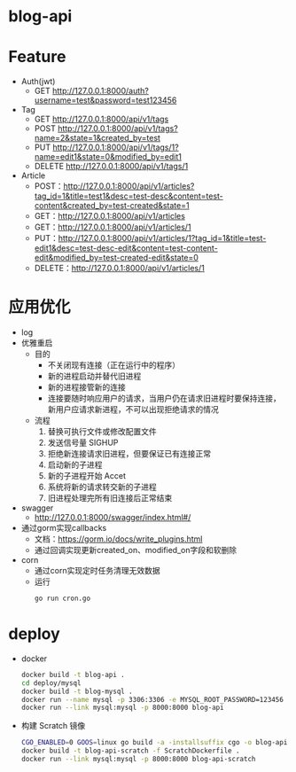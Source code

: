 # blog-api

# Feature
* Auth(jwt)
  + GET http://127.0.0.1:8000/auth?username=test&password=test123456
* Tag
  + GET http://127.0.0.1:8000/api/v1/tags
  + POST http://127.0.0.1:8000/api/v1/tags?name=2&state=1&created_by=test
  + PUT http://127.0.0.1:8000/api/v1/tags/1?name=edit1&state=0&modified_by=edit1
  + DELETE http://127.0.0.1:8000/api/v1/tags/1
* Article
  + POST：http://127.0.0.1:8000/api/v1/articles?tag_id=1&title=test1&desc=test-desc&content=test-content&created_by=test-created&state=1
  + GET：http://127.0.0.1:8000/api/v1/articles
  + GET：http://127.0.0.1:8000/api/v1/articles/1
  + PUT：http://127.0.0.1:8000/api/v1/articles/1?tag_id=1&title=test-edit1&desc=test-desc-edit&content=test-content-edit&modified_by=test-created-edit&state=0
  + DELETE：http://127.0.0.1:8000/api/v1/articles/1

# 应用优化
* log
* 优雅重启
  + 目的
    - 不关闭现有连接（正在运行中的程序）
    - 新的进程启动并替代旧进程
    - 新的进程接管新的连接
    - 连接要随时响应用户的请求，当用户仍在请求旧进程时要保持连接，新用户应请求新进程，不可以出现拒绝请求的情况
  + 流程
    1. 替换可执行文件或修改配置文件
    2. 发送信号量 SIGHUP
    3. 拒绝新连接请求旧进程，但要保证已有连接正常
    4. 启动新的子进程
    5. 新的子进程开始 Accet
    6. 系统将新的请求转交新的子进程
    7. 旧进程处理完所有旧连接后正常结束
* swagger
  + http://127.0.0.1:8000/swagger/index.html#/
* 通过gorm实现callbacks
  + 文档：https://gorm.io/docs/write_plugins.html
  + 通过回调实现更新created_on、modified_on字段和软删除
* corn
  + 通过corn实现定时任务清理无效数据
  + 运行
    ```bash
    go run cron.go
    ```

# deploy
* docker
  ```bash
  docker build -t blog-api .
  cd deploy/mysql
  docker build -t blog-mysql .
  docker run --name mysql -p 3306:3306 -e MYSQL_ROOT_PASSWORD=123456 -v /Users/xiamei.guo/data/docker-mysql:/var/lib/mysql -d blog-mysql
  docker run --link mysql:mysql -p 8000:8000 blog-api
  ```
* 构建 Scratch 镜像
  ```bash
  CGO_ENABLED=0 GOOS=linux go build -a -installsuffix cgo -o blog-api .
  docker build -t blog-api-scratch -f ScratchDockerfile .
  docker run --link mysql:mysql -p 8000:8000 blog-api-scratch
  ```